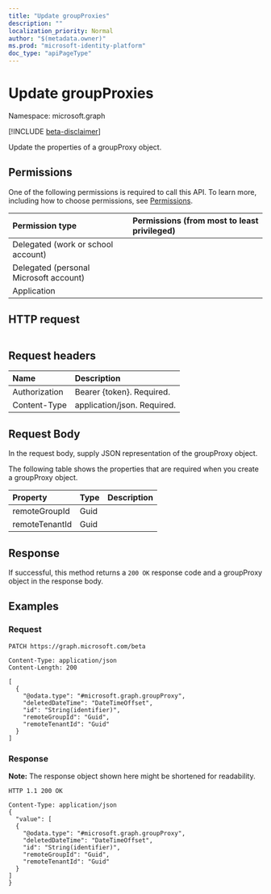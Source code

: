 ```yaml
---
title: "Update groupProxies"
description: ""
localization_priority: Normal
author: "$(metadata.owner)"
ms.prod: "microsoft-identity-platform"
doc_type: "apiPageType"
---
```


# Update groupProxies

Namespace: microsoft.graph

[!INCLUDE [beta-disclaimer](../../includes/beta-disclaimer.md)]

Update the properties of a groupProxy object.

## Permissions

One of the following permissions is required to call this API. To learn more, including how to choose permissions, see [Permissions](/graph/permissions-reference).

| Permission type                        | Permissions (from most to least privileged) |
| :------------------------------------- | :------------------------------------------ |
| Delegated (work or school account)     |                                             |
| Delegated (personal Microsoft account) |                                             |
| Application                            |                                             |

## HTTP request

<!-- {
  "blockType": "ignored"
}
-->

```http

```

## Request headers

| Name          | Description                 |
| :------------ | :-------------------------- |
| Authorization | Bearer {token}. Required.   |
| Content-Type  | application/json. Required. |

## Request Body

In the request body, supply JSON representation of the groupProxy object.

<!-- Actions and Functions -->

<!-- CRUD Methods -->

The following table shows the properties that are required when you create a groupProxy object.

| Property       | Type | Description |
| :------------- | :--- | :---------- |
| remoteGroupId  | Guid |             |
| remoteTenantId | Guid |             |

## Response

If successful, this method returns a `200 OK` response code and a groupProxy object in the response body.

## Examples

### Request

<!-- {
  "blockType": "request",
  "name": "update_groupproxies"
}
-->

```http
PATCH https://graph.microsoft.com/beta

Content-Type: application/json
Content-Length: 200

[
  {
    "@odata.type": "#microsoft.graph.groupProxy",
    "deletedDateTime": "DateTimeOffset",
    "id": "String(identifier)",
    "remoteGroupId": "Guid",
    "remoteTenantId": "Guid"
  }
]

```

### Response

**Note:** The response object shown here might be shortened for readability.

<!-- {
  "blockType": "response",
  "truncated": true,
  "@odata.type": "$(this.ReturnTypeFullName)"
}
-->

```http
HTTP 1.1 200 OK

Content-Type: application/json
{
  "value": [
  {
    "@odata.type": "#microsoft.graph.groupProxy",
    "deletedDateTime": "DateTimeOffset",
    "id": "String(identifier)",
    "remoteGroupId": "Guid",
    "remoteTenantId": "Guid"
  }
]
}

```
